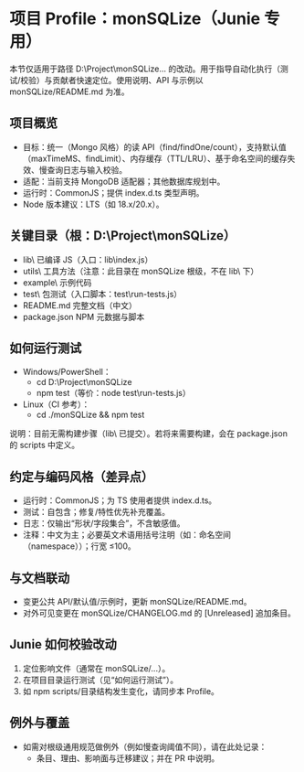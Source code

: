 # 项目 Profile：monSQLize（Junie 专用）

本节仅适用于路径 D:\Project\monSQLize\... 的改动。用于指导自动化执行（测试/校验）与贡献者快速定位。使用说明、API 与示例以 monSQLize/README.md 为准。

## 项目概览
- 目标：统一（Mongo 风格）的读 API（find/findOne/count），支持默认值（maxTimeMS、findLimit）、内存缓存（TTL/LRU）、基于命名空间的缓存失效、慢查询日志与输入校验。
- 适配：当前支持 MongoDB 适配器；其他数据库规划中。
- 运行时：CommonJS；提供 index.d.ts 类型声明。
- Node 版本建议：LTS（如 18.x/20.x）。

## 关键目录（根：D:\Project\monSQLize）
- lib\            已编译 JS（入口：lib\index.js）
- utils\          工具方法（注意：此目录在 monSQLize 根级，不在 lib\ 下）
- example\        示例代码
- test\           包测试（入口脚本：test\run-tests.js）
- README.md       完整文档（中文）
- package.json    NPM 元数据与脚本

## 如何运行测试
- Windows/PowerShell：
  - cd D:\Project\monSQLize
  - npm test（等价：node test\run-tests.js）
- Linux（CI 参考）：
  - cd ./monSQLize && npm test

说明：目前无需构建步骤（lib\ 已提交）。若将来需要构建，会在 package.json 的 scripts 中定义。

## 约定与编码风格（差异点）
- 运行时：CommonJS；为 TS 使用者提供 index.d.ts。
- 测试：自包含；修复/特性优先补充覆盖。
- 日志：仅输出“形状/字段集合”，不含敏感值。
- 注释：中文为主；必要英文术语用括号注明（如：命名空间（namespace））；行宽 ≤100。

## 与文档联动
- 变更公共 API/默认值/示例时，更新 monSQLize/README.md。
- 对外可见变更在 monSQLize/CHANGELOG.md 的 [Unreleased] 追加条目。

## Junie 如何校验改动
1. 定位影响文件（通常在 monSQLize/...）。
2. 在项目目录运行测试（见“如何运行测试”）。
3. 如 npm scripts/目录结构发生变化，请同步本 Profile。

## 例外与覆盖
- 如需对根级通用规范做例外（例如慢查询阈值不同），请在此处记录：
  - 条目、理由、影响面与迁移建议；并在 PR 中说明。
